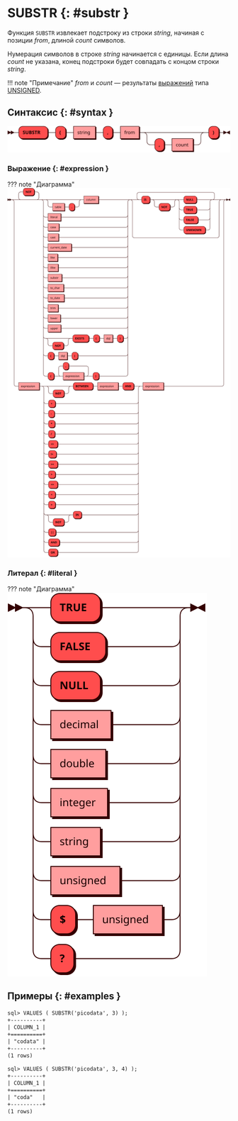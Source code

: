 # SUBSTR {: #substr }

Функция `SUBSTR` извлекает подстроку из строки *string*, начиная с позиции
*from*, длиной *count* символов.

Нумерация символов в строке *string* начинается с единицы. Если длина
*count* не указана, конец подстроки будет совпадать с концом строки
*string*.

!!! note "Примечание"
    *from* и *count* — результаты [выражений](#expression) типа [UNSIGNED].

[UNSIGNED]: ../sql_types.md#unsigned

## Синтаксис {: #syntax }

![SUBSTR](../../images/ebnf/substr.svg)

### Выражение {: #expression }

??? note "Диаграмма"
    ![Expression](../../images/ebnf/expression.svg)

### Литерал {: #literal }

??? note "Диаграмма"
    ![Literal](../../images/ebnf/literal.svg)

## Примеры {: #examples }

```title="Запрос VALUES с функцией SUBSTR и параметром <i>from</i>"
sql> VALUES ( SUBSTR('picodata', 3) );
+----------+
| COLUMN_1 |
+==========+
| "codata" |
+----------+
(1 rows)

```

```title="Запрос VALUES с функцией SUBSTR и параметрами <i>from</i> и <i>count</i>"
sql> VALUES ( SUBSTR('picodata', 3, 4) );
+----------+
| COLUMN_1 |
+==========+
| "coda"   |
+----------+
(1 rows)
```
